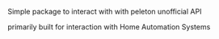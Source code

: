 Simple package to interact with with peleton unofficial API

primarily built for interaction with Home Automation Systems